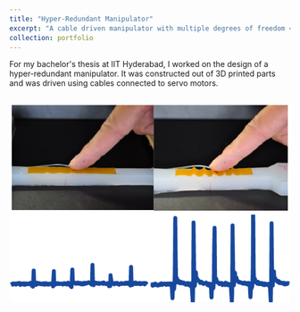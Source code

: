 ```yaml
---
title: "Hyper-Redundant Manipulator"
excerpt: "A cable driven manipulator with multiple degrees of freedom <br/><img src='/images/projectImages/wrintacstretching.png'>"
collection: portfolio
---
```


For my bachelor's thesis at IIT Hyderabad, I worked on the design of a hyper-redundant manipulator. It was constructed out of 3D printed parts and was driven using cables connected to servo motors. 

<br/><img src='/images/projectImages/wrintacstretching.png'>